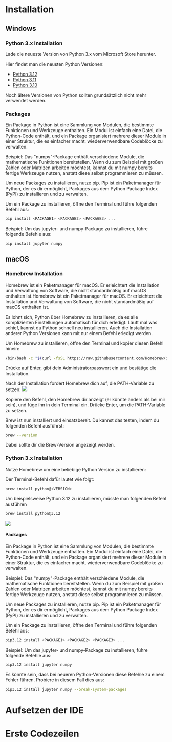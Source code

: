 # Installation

## Windows
### Python 3.x Installation

Lade die neueste Version von Python 3.x vom Microsoft Store herunter. 

Hier findet man die neusten Python Versionen:
- [Python 3.12](https://www.microsoft.com/store/productId/9NCVDN91XZQP)
- [Python 3.11](https://www.microsoft.com/store/productId/9NRWMJP3717K)
- [Python 3.10](https://www.microsoft.com/store/productId/9PJPW5LDXLZ5)

Noch ältere Versionen von Python sollten grundsätzlich nicht mehr verwendet werden.

### Packages
Ein Package in Python ist eine Sammlung von Modulen, die bestimmte Funktionen und Werkzeuge enthalten. Ein Modul ist einfach eine Datei, die Python-Code enthält, und ein Package organisiert mehrere dieser Module in einer Struktur, die es einfacher macht, wiederverwendbare Codeblöcke zu verwalten.

Beispiel: Das "numpy"-Package enthält verschiedene Module, die mathematische Funktionen bereitstellen. Wenn du zum Beispiel mit großen Zahlen oder Matrizen arbeiten möchtest, kannst du mit numpy bereits fertige Werkzeuge nutzen, anstatt diese selbst programmieren zu müssen.

Um neue Packages zu installieren, nutze pip. Pip ist ein Paketmanager für Python, der es dir ermöglicht, Packages aus dem Python Package Index (PyPI) zu installieren und zu verwalten.

Um ein Package zu installieren, öffne den Terminal und führe folgenden Befehl aus:
```powershell
pip install <PACKAGE1> <PACKAGE2> <PACKAGE3> ...
```

Beispiel: Um das jupyter- und numpy-Package zu installieren, führe folgende Befehle aus:
```
pip install jupyter numpy 
```

## macOS
### Homebrew Installation
Homebrew ist ein Paketmanager für macOS. Er erleichtert die Installation und Verwaltung von Software, die nicht standardmäßig auf macOS enthalten ist.Homebrew ist ein Paketmanager für macOS. Er erleichtert die Installation und Verwaltung von Software, die nicht standardmäßig auf macOS enthalten ist.

Es lohnt sich, Python über Homebrew zu installieren, da es alle komplizierten Einstellungen automatisch für dich erledigt. Läuft mal was schief, kannst du Python schnell neu installieren. Auch die Installation anderer Python Versionen kann mit nur einem Befehl erledigt werden.

Um Homebrew zu installieren, öffne den Terminal und kopier diesen Befehl hinein:
```sh
/bin/bash -c "$(curl -fsSL https://raw.githubusercontent.com/Homebrew/install/HEAD/install.sh)"
```
Drücke auf Enter, gibt dein Administratorpasswort ein und bestätige die Installation. 

Nach der Installation fordert Homebrew dich auf, die PATH-Variable zu setzen:
![](https://i.imgur.com/wgPvh5p.png)

Kopiere den Befehl, den Homebrew dir anzeigt (er könnte anders als bei mir sein), und füge ihn in dein Terminal ein. Drücke Enter, um die PATH-Variable zu setzen.

Brew ist nun installiert und einsatzbereit. Du kannst das testen, indem du folgenden Befehl ausführst:
```sh
brew --version
```
Dabei sollte dir die Brew-Version angezeigt werden.

### Python 3.x Installation
Nutze Homebrew um eine beliebige Python Version zu installieren:

Der Terminal-Befehl dafür lautet wie folgt:
```sh
brew install python@<VERSION>
```

Um beispielsweise Python 3.12 zu installieren, müsste man folgenden Befehl ausführen
```sh
brew install python@3.12
```

![](https://i.imgur.com/w7OPLAx.gif)

#### Packages
Ein Package in Python ist eine Sammlung von Modulen, die bestimmte Funktionen und Werkzeuge enthalten. Ein Modul ist einfach eine Datei, die Python-Code enthält, und ein Package organisiert mehrere dieser Module in einer Struktur, die es einfacher macht, wiederverwendbare Codeblöcke zu verwalten.

Beispiel: Das "numpy"-Package enthält verschiedene Module, die mathematische Funktionen bereitstellen. Wenn du zum Beispiel mit großen Zahlen oder Matrizen arbeiten möchtest, kannst du mit numpy bereits fertige Werkzeuge nutzen, anstatt diese selbst programmieren zu müssen.

Um neue Packages zu installieren, nutze pip. Pip ist ein Paketmanager für Python, der es dir ermöglicht, Packages aus dem Python Package Index (PyPI) zu installieren und zu verwalten.

Um ein Package zu installieren, öffne den Terminal und führe folgenden Befehl aus:
```sh
pip3.12 install <PACKAGE1> <PACKAGE2> <PACKAGE3> ...
```

Beispiel: Um das jupyter- und numpy-Package zu installieren, führe folgende Befehle aus:
```sh
pip3.12 install jupyter numpy 
```

Es könnte sein, dass bei neueren Python-Versionen diese Befehle zu einem Fehler führen. Probiere in diesem Fall dies aus:
```sh
pip3.12 install jupyter numpy --break-system-packages
```

# Aufsetzen der IDE

# Erste Codezeilen